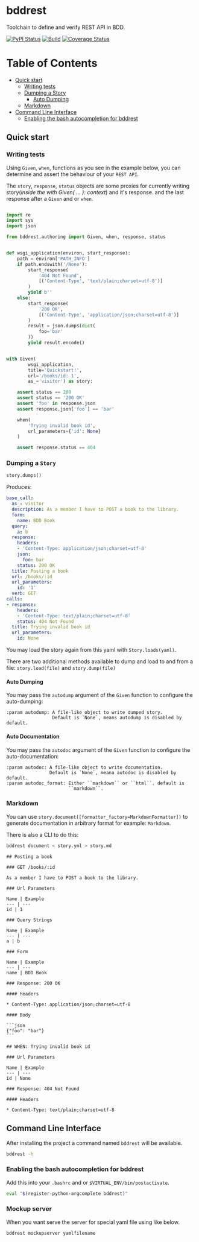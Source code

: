 # bddrest

Toolchain to define and verify REST API in BDD.



[![PyPI Status](http://img.shields.io/pypi/v/bddrest.svg)](https://pypi.python.org/pypi/bddrest)
[![Build](https://github.com/pylover/bddrest/actions/workflows/build.yml/badge.svg)](https://github.com/pylover/bddrest/actions/workflows/build.yml)
[![Coverage Status](https://coveralls.io/repos/github/pylover/bddrest/badge.svg?branch=master)](https://coveralls.io/github/pylover/bddrest?branch=master)

Table of Contents
=================

* [Quick start](#quick-start)
    * [Writing tests](#writing-tests)
    * [Dumping a Story](#dumping-a-story)
       * [Auto Dumping](#auto-dumping)
    * [Markdown](#markdown)
 * [Command Line Interface](#command-line-interface)
    * [Enabling the bash autocompletion for bddrest](#enabling-the-bash-autocompletion-for-bddrest)



## Quick start

### Writing tests

Using `Given`, `when`, functions as you see in the example below, you can 
determine and assert the behaviour of your `REST API`.

The `story`, `response`, `status` objects are some proxies for currently 
writing story(*inside the with Given( ... ): context*) and it's response.
and the last response after a `Given` and or `when`.

```python

import re
import sys
import json

from bddrest.authoring import Given, when, response, status


def wsgi_application(environ, start_response):
    path = environ['PATH_INFO']
    if path.endswith('/None'):
        start_response(
            '404 Not Found',
            [('Content-Type', 'text/plain;charset=utf-8')]
        )
        yield b''
    else:
        start_response(
            '200 OK',
            [('Content-Type', 'application/json;charset=utf-8')]
        )
        result = json.dumps(dict(
            foo='bar'
        ))
        yield result.encode()


with Given(
        wsgi_application,
        title='Quickstart!',
        url='/books/id: 1',
        as_='visitor') as story:

    assert status == 200
    assert status == '200 OK'
    assert 'foo' in response.json
    assert response.json['foo'] == 'bar'

    when(
        'Trying invalid book id',
        url_parameters={'id': None}
    )

    assert response.status == 404

```

### Dumping a `Story`

```python
story.dumps()
```

Produces:

```yaml
base_call:
  as_: visitor
  description: As a member I have to POST a book to the library.
  form:
    name: BDD Book
  query:
    a: b
  response:
    headers:
    - 'Content-Type: application/json;charset=utf-8'
    json:
      foo: bar
    status: 200 OK
  title: Posting a book
  url: /books/:id
  url_parameters:
    id: '1'
  verb: GET
calls:
- response:
    headers:
    - 'Content-Type: text/plain;charset=utf-8'
    status: 404 Not Found
  title: Trying invalid book id
  url_parameters:
    id: None
```

You may load the story again from this yaml with `Story.loads(yaml)`.

There are two additional methods available to dump and load to 
and from a file: `story.load(file)` and `story.dump(file)`

#### Auto Dumping

You may pass the `autodump` argument of the `Given` function to configure the 
auto-dumping:

    :param autodump: A file-like object to write dumped story.
                     Default is `None`, means autodump is disabled by default.
 

#### Auto Documentation

You may pass the `autodoc` argument of the `Given` function to configure the 
auto-documentation:

    :param autodoc: A file-like object to write documentation.
                    Default is `None`, meana autodoc is disabled by default.
    :param autodoc_format: Either ``markdown`` or ``html``. default is
                           ``markdown``.
 
### Markdown

You can use `story.document([formatter_factory=MarkdownFormatter])` to generate documentation 
in arbitrary format for example: `Markdown`.

There is also a CLI to do this: 

```bash
bddrest document < story.yml > story.md
```

    ## Posting a book
    
    ### GET /books/:id
    
    As a member I have to POST a book to the library.
    
    ### Url Parameters
    
    Name | Example
    --- | ---
    id | 1
    
    ### Query Strings
    
    Name | Example
    --- | ---
    a | b
    
    ### Form
    
    Name | Example
    --- | ---
    name | BDD Book
    
    ### Response: 200 OK
    
    #### Headers
    
    * Content-Type: application/json;charset=utf-8
    
    #### Body
    
    ```json
    {"foo": "bar"}
    ```
    
    ## WHEN: Trying invalid book id
    
    ### Url Parameters
    
    Name | Example
    --- | ---
    id | None
    
    ### Response: 404 Not Found
    
    #### Headers
    
    * Content-Type: text/plain;charset=utf-8


## Command Line Interface

After installing the project a command named `bddrest` will be available.

```bash
bddrest -h
```


### Enabling the bash autocompletion for bddrest 

Add this into your `.bashrc` and or `$VIRTUAL_ENV/bin/postactivate`.

```bash
eval "$(register-python-argcomplete bddrest)"
```

### Mockup server

When you want serve the server for special yaml file using like below.

```bash
bddrest mockupserver yamlfilename
```
